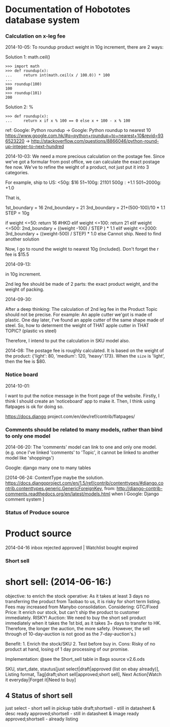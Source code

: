 Documentation of Hobototes database system
=============================

### Calculation on x-leg fee

2014-10-05:
To roundup product weight in 10g increment, there are 2 ways:

Solution 1: math.ceil()

    >>> import math
    >>> def roundup(x):
    ...     return int(math.ceil(x / 100.0)) * 100
    ... 
    >>> roundup(100)
    100
    >>> roundup(101)
    200

Solution 2: %

    >>> def roundup(x):
    ...     return x if x % 100 == 0 else x + 100 - x % 100

ref: Google: Python roundup -> Google: Python roundup to nearest 10 https://www.google.com.hk/#q=python+roundup+to+nearest+10&revid=936523220 -> http://stackoverflow.com/questions/8866046/python-round-up-integer-to-next-hundred


2014-10-03:
We need a more precious calculation on the postage fee.
Since we've got a formular from post office, we can calculate the exact postage fee now.
We've to refine the weight of a product, not just put it into 3 categories.

For example, ship to US:
<50g: $16
51~100g: $21
101~500g: +$1.1
501~2000g: +1.0

That is,

1st_boundary = 16
2nd_boundary = 21
3rd_boundary = 21+(500-100)/10 * 1.1
STEP = 10g

if weight <=50:
    return 16 #HKD
elif weight <=100:
    return 21
elif weight <=500:
    2nd_boundary + ((weight -100) /  STEP ) * 1.1 
elif weight <=2000:
    3rd_boundary + ((weight-500) / STEP) * 1.0
else
    Cannot ship. Need to find another solution

Now, I go to round the weight to nearest 10g (included). Don't forget the r fee is $15.5

2014-09-13:

in 10g increment.

2nd leg fee should be made of 2 parts: the exact product weight, and the weight of packing.

2014-09-30:

After a deep thinking:
The calculation of 2nd leg fee in the Product Topic should not be precise. For example: An apple cutter we'got is made of plastic. One day later, I've found an apple cutter of the same shape made of steel. So, how to determent the weight of THAT apple cutter in THAT TOPIC? (plastic vs steel)

Therefore, I intend to put the calculation in SKU model also.

2014-08:
The postage fee is roughly calculated.
It is based on the weight of the product:  {'light': 80, 'medium': 120, 'heavy':173}.
When the `size` is 'light', then the fee is $80.


### Notice board
 2014-10-01:

 I want to put the notice message in the front page of the website.
 Firstly, I think I should create an 'noticeboard' app to make it.
 Then, I think using flatpages is ok for doing so.

 https://docs.django project.com/en/dev/ref/contrib/flatpages/

### Comments should be related to many models, rather than bind to only one model

2014-06-20:
The 'comments' model can link to one and only one model. (e.g. once I've linked 'comments' to 'Topic', it cannot be linked to another model like 'shoppings')

Google: django many one to many tables

[2014-06-24: ContentType maybe the solution. https://docs.djangoproject.com/en/1.5/ref/contrib/contenttypes/#django.contrib.contenttypes.generic.GenericForeignKey,  from: http://django-contrib-comments.readthedocs.org/en/latest/models.html
when I Google: Django comment system
]

### Status of Produce source

Product source
=====
2014-04-16
inbox
rejected
approved | Watchlist
bought
expired

### Short sell

short sell: (2014-06-16:)
======
objective: to enrich the stock
operative: As it takes at least 3 days no transferring the product from Taobao to us, it is risky for short term listing. Fees may increased from Manybo consolidation.
Considering:
GTC/Fixed Price: It enrich our stock, but can't ship the product to customer immediately. RISKY!
Auction: We need to buy the short sell product immediately when it takes the 1st bid, as it takes 3+ days to transfer to HK. Therefore, the longer the auction, the more safety. (However, the sell through of 10-day-auction is not good as the 7-day-auction's.)

Benefit: 1. Enrich the stock/SKU 2. Test before buy in.
Cons: Risky of no product at hand, losing of 1 day processing of our promise.

Implementation: @see the Short_sell table in Bags source v2.6.ods

SKU, start_date, stautus[just select|draft|approved (list on ebay already)], Listing format, Tag[draft;short sell|approved;short sell], Next Action[Watch it everyday|Forget it|Need to buy]

4 Status of short sell
------------------------
just select - short sell in pickup table
draft;shortsell - still in datasheet & desc ready
approved;shortsell - still in datasheet & image ready
approved;shortsell - already listing


